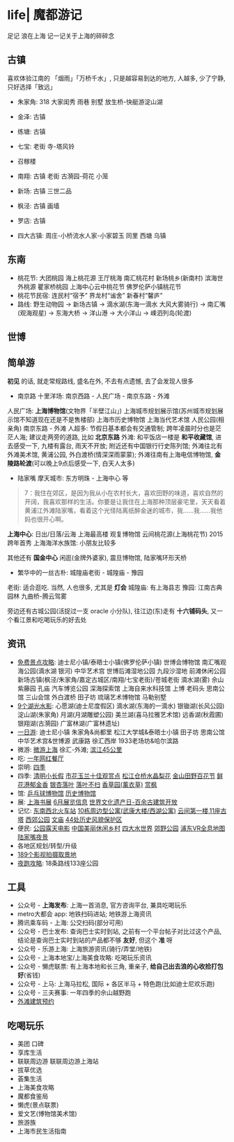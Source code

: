# life| 魔都游记

足记 浪在上海 记一记关于上海的碎碎念

## 古镇

喜欢体验江南的 「烟雨」「万桥千水」, 只是越容易到达的地方, 人越多, 少了宁静, 只好选择「致远」

- 朱家角: 318 大家闺秀 雨巷 别墅 放生桥-快艇游淀山湖
- 金泽: 古镇
- 练塘: 古镇
- 七宝: 老街 寺-塔风铃
- 召稼楼
- 南翔: 古镇 老街 古漪园-荷花 小笼
- 新场: 古镇 三世二品
- 枫泾: 古镇 画墙
- 罗店: 古镇

- 四大古镇: 周庄-小桥流水人家-小家碧玉 同里 西塘 乌镇

## 东南

- 桃花节: 大团桃园 海上桃花源 王厅桃海 南汇桃花村 新场桃乡(新南村) 滨海世外桃源 瞿家桥桃园 上海中心云中桃花节 佛罗伦萨小镇桃花节
- 桃花节民宿: 连民村“宿予” 界龙村“谧舍” 新春村“馨庐”
- 路线: 野生动物园 -> 新场古镇 -> 滴水湖(东海一滴水 大风大雾骑行) -> 南汇嘴(观海观星) -> 东海大桥 -> 洋山港 -> 大小洋山 -> 嵊泗列岛(轮渡)

## 世博

## 简单游

**初见** 的话, 就走常规路线, 盛名在外, 不去有点遗憾, 去了会发现人很多

- 南京路 十里洋场: 南京西路 - 人民广场 - 南京东路 - 外滩

人民广场: **上海博物馆**(文物界「半壁江山」) 上海城市规划展示馆(苏州城市规划展示馆不知道现在还是不是售楼部) 上海市历史博物馆 上海当代艺术馆 人民公园(相亲角)
南京东路 - 外滩 人超多: 节假日基本都会有交通管制; 跨年凌晨时分也是茫茫人海; 建议走两旁的道路, 比如 **北京东路**
外滩: 和平饭店一楼是 **和平收藏馆**, 进去感受一下, 九楼有露台, 雨天不开放; 附近还有中国银行行史陈列馆; 外滩往北有外滩美术馆, 黄浦公园, 外白渡桥(情深深雨蒙蒙); 外滩往南有上海电信博物馆, **金陵路轮渡**(可以晚上9点后感受一下, 白天人太多)

- 陆家嘴 摩天城市: 东方明珠 - 上海中心 等

> 7：我住在郊区，是因为我从小在农村长大，喜欢田野的味道，喜欢自然的开阔，我喜欢那样的生活。你要是让我住在上海那种顶层豪宅里，天天看着黄浦江外滩陆家嘴，看着这个光怪陆离纸醉金迷的城市，我……我……我他妈也很开心啊。

**上海中心**: 日出/日落/云海 上海最高楼 观复博物馆 云间桃花源(上海桃花节) 2015跨年首秀
上海海洋水族馆: 小朋友比较多

其他还有 **国金中心** 闲逛(金牌外婆家), 震旦博物馆, 陆家嘴环形天桥

- 繁华中的一丝古朴: 城隍庙老街 - 城隍庙 - 豫园

老街: 适合逛吃. 当然, 人也很多, 尤其是 **灯会**
城隍庙: 有上海县志
豫园: 江南古典园林 九曲桥-腾云驾雾

旁边还有古城公园(活捉过一支 oracle 小分队), 往江边(东)走有 **十六铺码头**, 又一个看江景和吃喝玩乐的好去处

## 资讯

- [免费景点攻略](https://mp.weixin.qq.com/s/yUQnu5JQI4g5YBu3tSzMIA): 迪士尼小镇/泰晤士小镇(佛罗伦萨小镇) 世博会博物馆 南汇嘴观海公园(滴水湖 银河) 中华艺术宫 世博后滩湿地公园 九段沙湿地 前滩休闲公园 新场古镇(枫泾/朱家角/嘉定古城区/南翔/七宝老街)/苍城老街 滴水湖(雾) 佘山 紫藤园 孔庙 汽车博览公园 深海探索馆 上海自来水科技馆 上博 老码头 思南公馆 三山会馆 外白渡桥 田子坊 琉璃艺术博物馆 马勒别墅
- [9个湖光水影](https://mp.weixin.qq.com/s/zs3xnSxKF9pByq4lQeBjsQ): 心愿湖(迪士尼度假区) 滴水湖(东海的一滴水) 银锄湖(长风公园) 淀山湖(朱家角) 月湖(月湖雕塑公园) 美兰湖(喜马拉雅艺术馆) 远香湖(秋霞圃) 银翔湖(古漪园) 广富林湖(广富林遗址)
- [一日游](https://mp.weixin.qq.com/s/nA38JwKuVlUl90aZGCdSsQ): 迪士尼小镇 朱家角&尚都里 松江大学城&泰晤士小镇 田子坊 思南公馆 中华艺术宫&世博源 武康路 徐汇西岸 1933老场坊&哈尔滨路
- 微游: [微游上海](https://mp.weixin.qq.com/s/FXd1ycE9ksAdESvPEC6nKA) 徐汇-外滩; [滨江45公里](https://mp.weixin.qq.com/s/wpPmS5rPwBzJJosjMKYa_Q)
- 吃: [一年网红餐厅](https://mp.weixin.qq.com/s/5aPTkzhou1up6Bi66fSoYQ)
- 崇明: [四季](https://mp.weixin.qq.com/s/911OFTYPHpXoQrGQ3F5arw)
- 四季: [清明小长假](https://mp.weixin.qq.com/s/Ox8fbF5Kflzer5zPZyYcPw) [市花玉兰十佳观赏点](https://mp.weixin.qq.com/s/UMGNbQLhEMJHwAoAvszw4w) [松江仓桥水晶梨花](https://mp.weixin.qq.com/s/0hyALi4N1OvoexAvJCrLFw) [金山田野百花节](https://mp.weixin.qq.com/s/7MQ7opNmXocoO0swn1LDGw) [鲜花港郁金香](https://mp.weixin.qq.com/s/ynXFgYNZLkfid9jdbwyoDg) [银杏落叶](https://mp.weixin.qq.com/s/4zbLBnDO7WVLfoVSZzzf0w) [落叶不扫](https://mp.weixin.qq.com/s/r3-azKn02lEKW1MebJ7LXA) [香草园(薰衣草)](https://mp.weixin.qq.com/s/gE-W1EsAxmtKUScF_EBw6g) [赏枫](https://mp.weixin.qq.com/s/cRCFtAlVckT1Ha9UL9akqQ)
- 馆: [乒乓球博物馆](https://mp.weixin.qq.com/s/I3fh50A2_5F-1DZPrW0YQQ) [历史博物馆](https://mp.weixin.qq.com/s/isn5cFn9sP8I9TeU3WrTbQ)
- 展: [上海书展](https://mp.weixin.qq.com/s/sbRwYnATIgf3GbfTEeaW5A) [6月展览信息](https://mp.weixin.qq.com/s/aUehC4YiMGwT68E0lX3Eog) [世界文化遗产日-百余古建筑开放](https://mp.weixin.qq.com/s/MNdwmhecnNdS35cDfY3MLA)
- 记忆: [东南西北火车站](https://mp.weixin.qq.com/s/9NvIsk1FTgTwOV4gTBwKUA) [10栋周边型公寓(武康大楼/西湖公寓)](https://mp.weixin.qq.com/s/TJwuZw7-goNPiIPv25XcxA) [云间第一楼,11座古塔](https://mp.weixin.qq.com/s/wpPmS5rPwBzJJosjMKYa_Q) [西郊公园](https://mp.weixin.qq.com/s/JBvsSfNl-3arWG3BqTDoTQ) [文庙](https://mp.weixin.qq.com/s/hWvrDyStCeUpE-c-7qO6Wg) [44处历史风貌保护区](https://mp.weixin.qq.com/s/5aPTkzhou1up6Bi66fSoYQ)
- 便民: [公园露天电影](https://mp.weixin.qq.com/s/hdVsXBN1t8kjM6mmldV_OQ) [中国美丽休闲乡村](https://mp.weixin.qq.com/s/GWexWMgDPjg0_TkfcXMU4Q) [四大水世界](https://mp.weixin.qq.com/s/xD4q08p6WZyymlmi7xUo-Q) [郊野公园](https://mp.weixin.qq.com/s/OzHN1Ow1D3HskwcDb5gJPA) [浦东VR全息地图](https://720yun.com/t/174289avqnw?from=timeline&isappinstalled=0&pano_id=2205844) [陆家嘴夜景](http://720yun.com/t/d50jk5kyuk4?from=timeline&isappinstalled=0&pano_id=3743577)
- 各地区规划/转型/升级
- [189个影视拍摄取景地](https://mp.weixin.qq.com/s/T-0nMSA3yh7NWxGuPxat_g)
- [夜跑攻略](https://mp.weixin.qq.com/s/9S-TQKU7rK7yBhNfB5IUPw): 18条路线133座公园

## 工具

- 公众号 - **上海发布**: 上海一首消息, 官方咨询平台, 兼具吃喝玩乐
- metro大都会 app: 地铁扫码进站; 地铁游上海资讯
- 腾讯乘车码 - 上海: 公交扫码(部分可用)
- 公众号 - 巴士发布: 查询巴士实时到站, 之前有一个平台帖子对比过这个产品, 结论是查询巴士实时到站的产品都不够 **友好**, 但这个 **准** 呀
- 公众号 - 乐游上海: 上海旅游资讯(骑行/弄堂/地铁)
- 公众号 - 上海本地宝/上海美食攻略: 吃喝玩乐资讯
- 公众号 - 懒虎联票: 有上海本地和长三角, 重亲子, **给自己出去浪的心收拾打包好**(省钱)
- 公众号 - 上马: 上海马拉松, 国际 + 各区半马 + 特色跑(比如迪士尼欢乐跑)
- 公众号 - 三夫赛事: 一年四季的佘山越野跑
- [外滩建筑预约](http://www.quyou.net/hpzsh/order.aspx)

## 吃喝玩乐

- 美团 口碑
- 享库生活
- 联联周边游 联联周边游上海站
- 拔草优选
- 荟集生活
- 上海美食攻略
- 魔都食鉴局
- 懒虎(景点联票)
- 爱文艺(博物馆美术馆)
- 旅游族
- 上海市民生活指南
